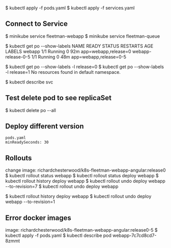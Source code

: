 $ kubectl apply -f pods.yaml
$ kubectl apply -f services.yaml 

## Connect to Service
$ minikube service fleetman-webapp
$ minikube service fleetman-queue

$ kubectl get po --show-labels
NAME                 READY   STATUS    RESTARTS   AGE   LABELS
webapp               1/1     Running   0          92m   app=webapp,release=0
webapp-release-0-5   1/1     Running   0          48m   app=webapp,release=0-5

$ kubectl get po --show-labels -l release=0
$ kubectl get po --show-labels -l release=1
No resources found in default namespace.

$ kubectl describe svc

## Test delete pod to see  replicaSet
$ kubectl delete po --all

## Deploy different version
```
pods.yaml
minReadySeconds: 30
```
## Rollouts
change image: richardchesterwood/k8s-fleetman-webapp-angular:release0
$ kubectl rollout status webapp
$ kubectl rollout status deploy webapp
$ kubectl rollout history deploy webapp
$ kubectl rollout undo deploy webapp --to-revision=7
$ kubectl rollout undo deploy webapp

$ kubectl rollout history deploy webapp
$ kubectl rollout undo deploy webapp --to-revision=1

## Error docker images
image: richardchesterwood/k8s-fleetman-webapp-angular:release0-5
$ kubectl apply -f pods.yaml
$ kubectl describe pod webapp-7c7cd8cd7-8zmmt